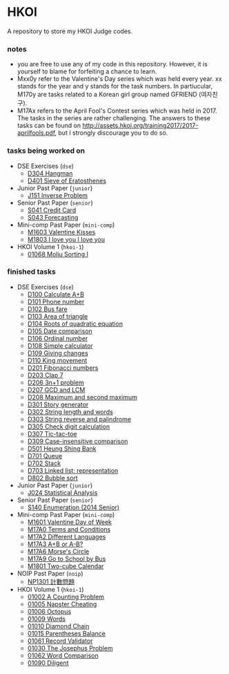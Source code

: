 # HKOI
A repository to store my HKOI Judge codes.

### notes
* you are free to use any of my code in this repository. However, it is yourself to blame for forfeiting a chance to learn.
* Mxx0y refer to the Valentine's Day series which was held every year. xx stands for the year and y stands for the task numbers. In partiucular, M170y are tasks related to a Korean girl group named GFRIEND (여자친구).
* M17Ax refers to the April Fool's Contest series which was held in 2017. The tasks in the series are rather challenging. The answers to these tasks can be found on http://assets.hkoi.org/training2017/2017-aprilfools.pdf, but I strongly discourage you to do so.

### tasks being worked on
* DSE Exercises (`dse`)
  * [D304 Hangman](https://github.com/ArceusMaster0493/hkoi/blob/master/dse/D304%20Hangman.c)
  * [D401 Sieve of Eratosthenes](https://github.com/ArceusMaster0493/hkoi/blob/master/dse/D401%20Sieve%20of%20Eratosthenes.java)
* Junior Past Paper (`junior`)
  * [J151 Inverse Problem](https://github.com/ArceusMaster0493/hkoi/blob/master/junior/J151%20Inverse%20Problem.cpp)
* Senior Past Paper (`senior`)
  * [S041 Credit Card](https://github.com/ArceusMaster0493/hkoi/blob/master/senior/S041%20Credit%20Card.c)
  * [S043 Forecasting](https://github.com/ArceusMaster0493/hkoi/blob/master/senior/S043%20Forecasting.c)
* Mini-comp Past Paper (`mini-comp`)
  * [M1603 Valentine Kisses](https://github.com/ArceusMaster0493/hkoi/blob/master/mini-comp/M1603%20Valentine%20Kisses.c)
  * [M1803 I love you I love you](https://github.com/ArceusMaster0493/hkoi/blob/master/mini-comp/M1803%20I%20love%20you%20I%20love%20you.java)
* HKOI Volume 1 (`hkoi-1`)
  * [01068 Moliu Sorting I](https://github.com/ArceusMaster0493/hkoi/blob/master/hkoi-1/01068%20Moliu%20Sorting%20I.java)

### finished tasks
* DSE Exercises (`dse`)
  * [D100 Calculate A+B](https://github.com/ArceusMaster0493/hkoi/blob/master/dse/D100%20Calculate%20A%2BB.c)
  * [D101 Phone number](https://github.com/ArceusMaster0493/hkoi/blob/master/dse/D101%20Phone%20number.c)
  * [D102 Bus fare](https://github.com/ArceusMaster0493/hkoi/blob/master/dse/D102%20Bus%20fare.c)
  * [D103 Area of triangle](https://github.com/ArceusMaster0493/hkoi/blob/master/dse/D103%20Area%20of%20triangle.c)
  * [D104 Roots of quadratic equation](https://github.com/ArceusMaster0493/hkoi/blob/master/dse/D104%20Roots%20of%20quadratic%20equation.c)
  * [D105 Date comparison](https://github.com/ArceusMaster0493/hkoi/blob/master/dse/D105%20Date%20comparison.c)
  * [D106 Ordinal number](https://github.com/ArceusMaster0493/hkoi/blob/master/dse/D106%20Ordinal%20number.c)
  * [D108 Simple calculator](https://github.com/ArceusMaster0493/hkoi/blob/master/dse/D108%20Simple%20calculator.c)
  * [D109 Giving changes](https://github.com/ArceusMaster0493/hkoi/blob/master/dse/D109%20Giving%20changes.c)
  * [D110 King movement](https://github.com/ArceusMaster0493/hkoi/blob/master/dse/D110%20King%20movement.c)
  * [D201 Fibonacci numbers](https://github.com/ArceusMaster0493/hkoi/blob/master/dse/D201%20Fibonacci%20numbers.c)
  * [D203 Clap 7](https://github.com/ArceusMaster0493/hkoi/blob/master/dse/D203%20Clap%207.c)
  * [D206 3n+1 problem](https://github.com/ArceusMaster0493/hkoi/blob/master/dse/D206%203n%2B1%20problem.c)
  * [D207 GCD and LCM](https://github.com/ArceusMaster0493/hkoi/blob/master/dse/D207%20GCD%20and%20LCM.c)
  * [D208 Maximum and second maximum](https://github.com/ArceusMaster0493/hkoi/blob/master/dse/D208%20Maximum%20and%20second%20maximum.c)
  * [D301 Story generator](https://github.com/ArceusMaster0493/hkoi/blob/master/dse/D301%20Story%20generator.c)
  * [D302 String length and words](https://github.com/ArceusMaster0493/hkoi/blob/master/dse/D302%20String%20length%20and%20words.c)
  * [D303 String reverse and palindrome](https://github.com/ArceusMaster0493/hkoi/blob/master/dse/D303%20String%20reverse%20and%20palindrome.c)
  * [D305 Check digit calculation](https://github.com/ArceusMaster0493/hkoi/blob/master/dse/D305%20Check%20digit%20calculation.c)
  * [D307 Tic-tac-toe](https://github.com/ArceusMaster0493/hkoi/blob/master/dse/D307%20Tic-tac-toe.c)
  * [D309 Case-insensitive comparison](https://github.com/ArceusMaster0493/hkoi/blob/master/dse/D309%20Case-insensitive%20comparison.java)
  * [D501 Heung Shing Bank](https://github.com/ArceusMaster0493/hkoi/blob/master/dse/D501%20Heung%20Shing%20Bank.c)
  * [D701 Queue](https://github.com/ArceusMaster0493/hkoi/blob/master/dse/D701%20Queue.c)
  * [D702 Stack](https://github.com/ArceusMaster0493/hkoi/blob/master/dse/D702%20Stack.c)
  * [D703 Linked list: representation](https://github.com/ArceusMaster0493/hkoi/blob/master/dse/D703%20Linked%20list:%20representation.c)
  * [D802 Bubble sort](https://github.com/ArceusMaster0493/hkoi/blob/master/dse/D802%20Bubble%20sort.c)
* Junior Past Paper (`junior`)
  * [J024 Statistical Analysis](https://github.com/ArceusMaster0493/hkoi/blob/master/junior/J024%20Statistic%20Analysis.c)
* Senior Past Paper (`senior`)
  * [S140 Enumeration (2014 Senior)](https://github.com/ArceusMaster0493/hkoi/blob/master/senior/S140%20Enumeration%20(2014%20Senior).c)
* Mini-comp Past Paper (`mini-comp`)
  * [M1601 Valentine Day of Week](https://github.com/ArceusMaster0493/hkoi/blob/master/mini-comp/M1601%20Valentine%20Day%20of%20Week.c)
  * [M17A0 Terms and Conditions](https://github.com/ArceusMaster0493/hkoi/blob/master/mini-comp/M17A0%20Terms%20and%20Conditions.c)
  * [M17A2 Different Languages](https://github.com/ArceusMaster0493/hkoi/blob/master/mini-comp/M17A2%20Different%20Languages.c)
  * [M17A3 A+B or A-B?](https://github.com/ArceusMaster0493/hkoi/blob/master/mini-comp/M17A3%20A%2BB%20or%20A-B%3F.c)
  * [M17A6 Morse's Circle](https://github.com/ArceusMaster0493/hkoi/blob/master/mini-comp/M17A6%20Morse's%20Circle.c)
  * [M17A9 Go to School by Bus](https://github.com/ArceusMaster0493/hkoi/blob/master/mini-comp/M17A9%20Go%20to%20School%20by%20Bus.cpp)
  * [M1801 Two-cube Calendar](https://github.com/ArceusMaster0493/hkoi/blob/master/mini-comp/M1801%20Two-cube%20Calendar.c)
* NOIP Past Paper (`noip`)
  * [NP1301 計數問題](https://github.com/ArceusMaster0493/hkoi/blob/master/noip/NP1301%20%E8%A8%88%E6%95%B8%E5%95%8F%E9%A1%8C.c)
* HKOI Volume 1 (`hkoi-1`)
  * [01002 A Counting Problem](https://github.com/ArceusMaster0493/hkoi/blob/master/hkoi-1/01002%20A%20Counting%20Problem.java)
  * [01005 Napster Cheating](https://github.com/ArceusMaster0493/hkoi/blob/master/hkoi-1/01005%20Napster%20Cheating.c)
  * [01006 Octopus](https://github.com/ArceusMaster0493/hkoi/blob/master/hkoi-1/01006%20Octopus.c)
  * [01009 Words](https://github.com/ArceusMaster0493/hkoi/blob/master/hkoi-1/01009%20Words.c)
  * [01010 Diamond Chain](https://github.com/ArceusMaster0493/hkoi/blob/master/hkoi-1/01010%20Diamond%20Chain.c)
  * [01015 Parentheses Balance](https://github.com/ArceusMaster0493/hkoi/blob/master/hkoi-1/01015%20Parentheses%20Balance.c)
  * [01061 Record Validator](https://github.com/ArceusMaster0493/hkoi/blob/master/hkoi-1/01061%20Record%20Validator.c)
  * [01030 The Josephus Problem](https://github.com/ArceusMaster0493/hkoi/blob/master/hkoi-1/01030%20The%20Josephus%20Problem.c)
  * [01062 Word Comparison](https://github.com/ArceusMaster0493/hkoi/blob/master/hkoi-1/01062%20Word%20Comparison.c)
  * [01090 Diligent](https://github.com/ArceusMaster0493/hkoi/blob/master/hkoi-1/01090%20Diligent.java)
